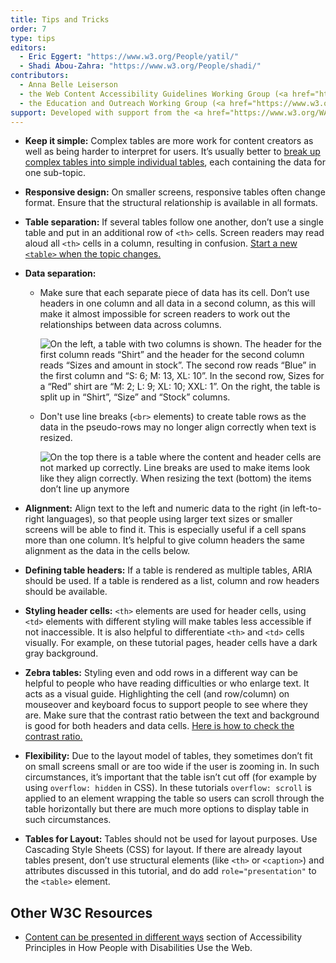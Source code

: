 ```yaml
---
title: Tips and Tricks
order: 7
type: tips
editors:
  - Eric Eggert: "https://www.w3.org/People/yatil/"
  - Shadi Abou-Zahra: "https://www.w3.org/People/shadi/"
contributors:
  - Anna Belle Leiserson
  - the Web Content Accessibility Guidelines Working Group (<a href="https://www.w3.org/WAI/GL/">WCAG WG</a>)
  - the Education and Outreach Working Group (<a href="https://www.w3.org/WAI/EO/">EOWG</a>)
support: Developed with support from the <a href="https://www.w3.org/WAI/ACT/">WAI-ACT project</a>, co-funded by the <strong>European Commission <abbr title="Information Society Technologies">IST</abbr> Programme</strong>.
---
```


-   **Keep it simple:** Complex tables are more work for content creators as well as being harder to interpret for users. It’s usually better to [break up complex tables into simple individual tables](multi-level.html#split-up-multi-level-tables), each containing the data for one sub-topic.

-   **Responsive design:** On smaller screens, responsive tables often change format. Ensure that the structural relationship is available in all formats.

-   **Table separation:** If several tables follow one another, don’t use a single table and put in an additional row of `<th>` cells. Screen readers may read aloud all `<th>` cells in a column, resulting in confusion. [Start a new `<table>` when the topic changes.](multi-level.html#split-up-multi-level-tables)

-   **Data separation:**

    - Make sure that each separate piece of data has its cell. Don’t use headers in one column and all data in a second column, as this will make it almost impossible for screen readers to work out the relationships between data across columns.

        ![On the left, a table with two columns is shown. The header for the first column reads “Shirt” and the header for the second column reads “Sizes and amount in stock”. The second row reads “Blue” in the first column and “S: 6; M: 13, XL: 10”. In the second row, Sizes for a “Red” shirt are “M: 2; L: 9; XL: 10; XXL: 1”. On the right, the table is split up in “Shirt”, “Size” and “Stock” columns.](headers-in-one-column-all-data-in-second.png)

    - Don't use line breaks (`<br>` elements) to create table rows as the data in the pseudo-rows may no longer align correctly when text is resized.

         ![On the top there is a table where the content and header cells are not marked up correctly. Line breaks are used to make items look like they align correctly. When resizing the text (bottom) the items don’t line up anymore](table-text-resize.png)

-   **Alignment:** Align text to the left and numeric data to the right (in left-to-right languages), so that people using larger text sizes or smaller screens will be able to find it. This is especially useful if a cell spans more than one column. It’s  helpful to give column headers the same alignment as the data in the cells below.

-   **Defining table headers:** If a table is rendered as multiple tables, ARIA should be used. If a table is rendered as a list, column and row headers should be available.

-   **Styling header cells:** `<th>` elements are used for header cells, using `<td>` elements with different styling will make tables less accessible if not inaccessible. It is also helpful to differentiate `<th>` and `<td>` cells visually. For example, on these tutorial pages, header cells have a dark gray background.

-   **Zebra tables:** Styling even and odd rows in a different way can be helpful to people who have reading difficulties or who enlarge text. It acts as a visual guide. Highlighting the cell (and row/column) on mouseover and keyboard focus to support people to see where they are. Make sure that the contrast ratio between the text and background is good for both headers and data cells. [Here is how to check the contrast ratio.](https://www.w3.org/WAI/eval/preliminary#contrast)

-   **Flexibility:** Due to the layout model of tables, they sometimes don’t fit on small screens small or are too wide if the user is zooming in. In such circumstances, it’s important that the table isn’t cut off (for example by using `overflow: hidden` in CSS). In these tutorials `overflow: scroll` is applied to an element wrapping the table so users can scroll through the table horizontally but there are much more options to display table in such circumstances.

-   **Tables for Layout:** Tables should not be used for layout purposes. Use Cascading Style Sheets (CSS) for layout. If there are already layout tables present, don’t use structural elements (like `<th>` or `<caption>`) and attributes discussed in this tutorial, and do add `role="presentation"` to the `<table>` element.

## Other W3C Resources

-   [Content can be presented in different ways](https://www.w3.org/WAI/intro/people-use-web/principles#adaptable) section of Accessibility Principles in How People with Disabilities Use the Web.
